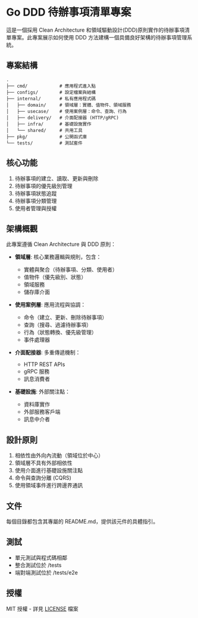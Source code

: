 # Go DDD 待辦事項清單專案

這是一個採用 Clean Architecture 和領域驅動設計(DDD)原則實作的待辦事項清單專案。此專案展示如何使用 DDD 方法建構一個具備良好架構的待辦事項管理系統。

## 專案結構

```
.
├── cmd/            # 應用程式進入點
├── configs/        # 設定檔案與結構
├── internal/       # 私有應用程式碼
│   ├── domain/     # 領域層：實體、值物件、領域服務
│   ├── usecase/    # 使用案例層：命令、查詢、行為
│   ├── delivery/   # 介面配接器 (HTTP/gRPC)
│   ├── infra/      # 基礎設施實作
│   └── shared/     # 共用工具
├── pkg/            # 公開函式庫
└── tests/          # 測試套件
```

## 核心功能

1. 待辦事項的建立、讀取、更新與刪除
2. 待辦事項的優先級別管理
3. 待辦事項狀態追蹤
4. 待辦事項分類管理
5. 使用者管理與授權

## 架構概觀

此專案遵循 Clean Architecture 與 DDD 原則：

- **領域層**: 核心業務邏輯與規則，包含：
  - 實體與聚合（待辦事項、分類、使用者）
  - 值物件（優先級別、狀態）
  - 領域服務
  - 儲存庫介面
  
- **使用案例層**: 應用流程與協調：
  - 命令（建立、更新、刪除待辦事項）
  - 查詢（搜尋、過濾待辦事項）
  - 行為（狀態轉換、優先級管理）
  - 事件處理器

- **介面配接器**: 多重傳遞機制：
  - HTTP REST APIs
  - gRPC 服務
  - 訊息消費者

- **基礎設施**: 外部關注點：
  - 資料庫實作
  - 外部服務客戶端
  - 訊息中介者

## 設計原則

1. 相依性由外向內流動（領域位於中心）
2. 領域層不具有外部相依性
3. 使用介面進行基礎設施關注點
4. 命令與查詢分離 (CQRS)
5. 使用領域事件進行跨邊界通訊

## 文件

每個目錄都包含其專屬的 README.md，提供該元件的具體指引。

## 測試

- 單元測試與程式碼相鄰
- 整合測試位於 /tests
- 端對端測試位於 /tests/e2e

## 授權

MIT 授權 - 詳見 [LICENSE](LICENSE) 檔案
